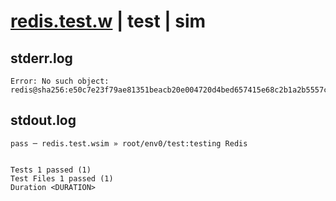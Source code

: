 # [redis.test.w](../../../../../examples/tests/valid/redis.test.w) | test | sim

## stderr.log
```log
Error: No such object: redis@sha256:e50c7e23f79ae81351beacb20e004720d4bed657415e68c2b1a2b5557c075ce0

```

## stdout.log
```log
pass ─ redis.test.wsim » root/env0/test:testing Redis
 
 
Tests 1 passed (1)
Test Files 1 passed (1)
Duration <DURATION>
```

